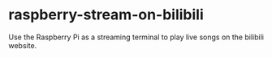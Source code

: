 # raspberry-stream-on-bilibili
Use the Raspberry Pi as a streaming terminal to play live songs on the bilibili website.
